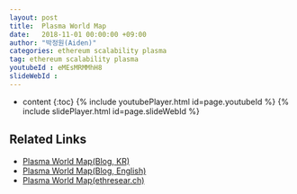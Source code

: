 ```yaml
---
layout: post
title:  Plasma World Map
date:   2018-11-01 00:00:00 +09:00
author: "박정원(Aiden)"
categories: ethereum scalability plasma
tag: ethereum scalability plasma
youtubeId : eMEsMRMMhH8
slideWebId :
---
```

* content
{:toc}
{% include youtubePlayer.html id=page.youtubeId %}
{% include slidePlayer.html id=page.slideWebId %}

## Related Links

* [Plasma World Map(Blog, KR)](https://medium.com/onther-tech/plasma-world-map-kr-9c1eec16859e)
* [Plasma World Map(Blog, English)](https://medium.com/onther-tech/plasma-world-map-ba8810276bf2)
* [Plasma World Map(ethresear.ch)](https://ethresear.ch/t/plasma-world-map-the-hitchhiker-s-guide-to-the-plasma/4333)
